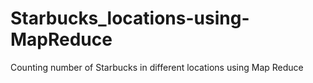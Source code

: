 # Starbucks_locations-using-MapReduce
Counting number of Starbucks in different locations using Map Reduce
